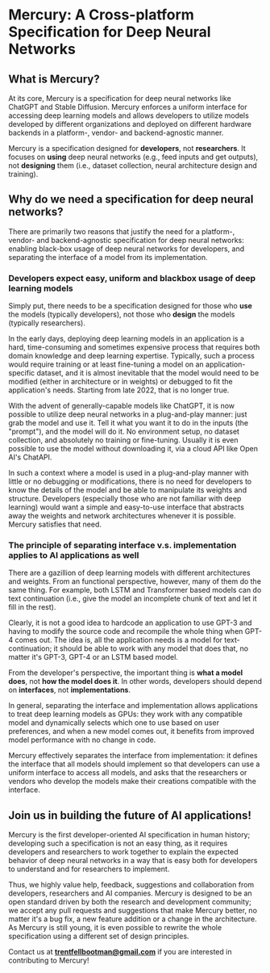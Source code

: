 # Mercury: A Cross-platform Specification for Deep Neural Networks

## What is Mercury?

At its core, Mercury is a specification for deep neural networks like ChatGPT and Stable Diffusion.
Mercury enforces a uniform interface for accessing deep learning models and
allows developers to utilize models developed by different organizations and deployed on different hardware backends
in a platform-, vendor- and backend-agnostic manner.

Mercury is a specification designed for **developers**, not **researchers**.
It focuses on **using** deep neural networks (e.g., feed inputs and get outputs), not **designing** them (i.e., dataset collection, neural architecture design and training).

## Why do we need a specification for deep neural networks?

There are primarily two reasons that justify the need for a platform-, vendor- and backend-agnostic specification for deep neural networks:
enabling black-box usage of deep neural networks for developers, and separating the interface of a model from its implementation.

### **Developers expect easy, uniform and blackbox usage of deep learning models**

Simply put, there needs to be a specification designed for those who **use** the models (typically developers),
not those who **design** the models (typically researchers).

In the early days, deploying deep learning models in an application is a hard, time-consuming and sometimes expensive process
that requires both domain knowledge and deep learning expertise.
Typically, such a process would require training or at least fine-tuning a model on an application-specific dataset,
and it is almost inevitable that the model would need to be modified (either in architecture or in weights) or debugged to fit the application's needs. Starting from late 2022, that is no longer true.

With the advent of generally-capable models like ChatGPT, it is now possible to utilize deep neural networks in a plug-and-play manner:
just grab the model and use it.
Tell it what you want it to do in the inputs (the "prompt"), and the model will do it.
No environment setup, no dataset collection, and absolutely no training or fine-tuning.
Usually it is even possible to use the model without downloading it, via a cloud API like Open AI's ChatAPI.

In such a context where a model is used in a plug-and-play manner with little or no debugging or modifications,
there is no need for developers to know the details of the model and be able to manipulate its weights and structure.
Developers (especially those who are not familiar with deep learning) would want a simple and easy-to-use interface that abstracts away the weights and network architectures whenever it is possible.
Mercury satisfies that need.

### **The principle of separating interface v.s. implementation applies to AI applications as well**

There are a gazillion of deep learning models with different architectures and weights.
From an functional perspective, however, many of them do the same thing.
For example, both LSTM and Transformer based models can do text continuation
(i.e., give the model an incomplete chunk of text and let it fill in the rest).

Clearly, it is not a good idea to hardcode an application to use GPT-3 and
having to modify the source code and recompile the whole thing when GPT-4 comes out.
The idea is, all the application needs is a model for text-continuation;
it should be able to work with any model that does that, no matter it's GPT-3,
GPT-4 or an LSTM based model.

From the developer's perspective, the important thing is **what a model does**,
not **how the model does it**.
In other words, developers should depend on **interfaces**,
not **implementations**.

In general, separating the interface and implementation allows applications to treat deep learning models as GPUs:
they work with any compatible model and dynamically selects which one to use based on user preferences,
and when a new model comes out, it benefits from improved model performance with no change in code.

Mercury effectively separates the interface from implementation:
it defines the interface that all models should implement so that developers can use a uniform interface to access all models,
and asks that the researchers or vendors who develop the models make their creations compatible with the interface.

## Join us in building the future of AI applications!

Mercury is the first developer-oriented AI specification in human history;
developing such a specification is not an easy thing,
as it requires developers and researchers to work together
to explain the expected behavior of deep neural networks in a way that is easy both for developers to understand and for researchers to implement.

Thus, we highly value help, feedback, suggestions and collaboration from developers, researchers and AI companies.
Mercury is designed to be an open standard driven by both the research and development community;
we accept any pull requests and suggestions that make Mercury better,
no matter it's a bug fix, a new feature addition or a change in the architecture.
As Mercury is still young, it is even possible to rewrite the whole specification using a different set of design principles.

Contact us at **trentfellbootman@gmail.com** if you are interested in contributing to Mercury!